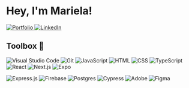 <h1>Hey, I'm Mariela!</h1>

<p>
  <a href="https://www.maripedrano.com/">
      <img alt="Portfolio" title="Portfolio" target="_blank" src="https://img.shields.io/badge/Portfolio-%23000000.svg?style=for-the-badge&logo=firefox&logoColor=#FF7139">
  </a>
  <a href="https://www.linkedin.com/in/marielapedrano">
      <img alt="LinkedIn" title="LinkedIn" target="_blank" src="https://img.shields.io/badge/linkedin-%230077B5.svg?style=for-the-badge&logo=linkedin&logoColor=white">
  </a>
</p>

<h2>Toolbox 🧰</h2>
<p>
  <img alt="Visual Studio Code" src="https://img.shields.io/badge/Visual%20Studio%20Code-0078d7.svg?logo=visual-studio-code&logoColor=white">
  <img alt="Git" src="https://img.shields.io/badge/Git-F05033.svg?logo=git&logoColor=white">
  <img alt="JavaScript" src="https://img.shields.io/badge/JavaScript-F7DF1E.svg?logo=javascript&logoColor=black">
  <img alt="HTML" src="https://img.shields.io/badge/HTML-E34F26.svg?logo=html5&logoColor=white">
  <img alt="CSS" src="https://img.shields.io/badge/css3-%231572B6.svg?style=for-the-badge&logo=css3&logoColor=white">
  <img alt="TypeScript" src="https://img.shields.io/badge/typescript-%23007ACC.svg?style=for-the-badge&logo=typescript&logoColor=white">
  <img alt="React" src="https://img.shields.io/badge/react-%2320232a.svg?style=for-the-badge&logo=react&logoColor=%2361DAFB">
  <img alt="Next.js" src="https://img.shields.io/badge/Next-black?style=for-the-badge&logo=next.js&logoColor=white">
  <img alt="Expo" src="https://img.shields.io/badge/expo-1C1E24?style=for-the-badge&logo=expo&logoColor=#D04A37">
</p>
<p>
  <img alt="Express.js" src="https://img.shields.io/badge/express.js-%23404d59.svg?style=for-the-badge&logo=express&logoColor=%2361DAFB">
  <img alt="Firebase" src="https://img.shields.io/badge/firebase-a08021?style=for-the-badge&logo=firebase&logoColor=ffcd34">
  <img alt="Postgres" src="https://img.shields.io/badge/postgres-%23316192.svg?style=for-the-badge&logo=postgresql&logoColor=white">
  <img alt="Cypress" src="https://img.shields.io/badge/-cypress-%23E5E5E5?style=for-the-badge&logo=cypress&logoColor=058a5e">
  <img alt="Adobe" src="https://img.shields.io/badge/adobe-%23FF0000.svg?style=for-the-badge&logo=adobe&logoColor=white">
  <img alt="Figma" src="https://img.shields.io/badge/figma-%23F24E1E.svg?style=for-the-badge&logo=figma&logoColor=white">
</p>
